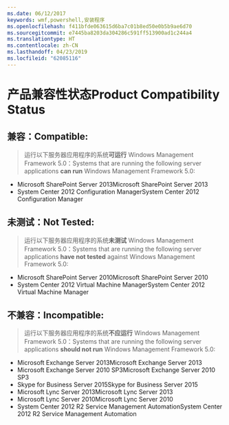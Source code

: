 ```yaml
---
ms.date: 06/12/2017
keywords: wmf,powershell,安装程序
ms.openlocfilehash: f411bfde063615d6ba7c01b8ed50e0b5b9ae6d70
ms.sourcegitcommit: e7445ba8203da304286c591ff513900ad1c244a4
ms.translationtype: HT
ms.contentlocale: zh-CN
ms.lasthandoff: 04/23/2019
ms.locfileid: "62085116"
---
```

# <a name="product-compatibility-status"></a><span data-ttu-id="49122-102">产品兼容性状态</span><span class="sxs-lookup"><span data-stu-id="49122-102">Product Compatibility Status</span></span>

## <a name="compatible"></a><span data-ttu-id="49122-103">兼容：</span><span class="sxs-lookup"><span data-stu-id="49122-103">Compatible:</span></span>
> <span data-ttu-id="49122-104">运行以下服务器应用程序的系统**可运行** Windows Management Framework 5.0：</span><span class="sxs-lookup"><span data-stu-id="49122-104">Systems that are running the following server applications **can run** Windows Management Framework 5.0:</span></span>

- <span data-ttu-id="49122-105">Microsoft SharePoint Server 2013</span><span class="sxs-lookup"><span data-stu-id="49122-105">Microsoft SharePoint Server 2013</span></span>
- <span data-ttu-id="49122-106">System Center 2012 Configuration Manager</span><span class="sxs-lookup"><span data-stu-id="49122-106">System Center 2012 Configuration Manager</span></span>

## <a name="not-tested"></a><span data-ttu-id="49122-107">未测试：</span><span class="sxs-lookup"><span data-stu-id="49122-107">Not Tested:</span></span>
> <span data-ttu-id="49122-108">运行以下服务器应用程序的系统**未测试** Windows Management Framework 5.0：</span><span class="sxs-lookup"><span data-stu-id="49122-108">Systems that are running the following server applications **have not tested** against Windows Management Framework 5.0:</span></span>

- <span data-ttu-id="49122-109">Microsoft SharePoint Server 2010</span><span class="sxs-lookup"><span data-stu-id="49122-109">Microsoft SharePoint Server 2010</span></span>
- <span data-ttu-id="49122-110">System Center 2012 Virtual Machine Manager</span><span class="sxs-lookup"><span data-stu-id="49122-110">System Center 2012 Virtual Machine Manager</span></span>

## <a name="incompatible"></a><span data-ttu-id="49122-111">不兼容：</span><span class="sxs-lookup"><span data-stu-id="49122-111">Incompatible:</span></span>
> <span data-ttu-id="49122-112">运行以下服务器应用程序的系统**不应运行**  Windows Management Framework 5.0：</span><span class="sxs-lookup"><span data-stu-id="49122-112">Systems that are running the following server applications **should not run** Windows Management Framework 5.0:</span></span>

- <span data-ttu-id="49122-113">Microsoft Exchange Server 2013</span><span class="sxs-lookup"><span data-stu-id="49122-113">Microsoft Exchange Server 2013</span></span>
- <span data-ttu-id="49122-114">Microsoft Exchange Server 2010 SP3</span><span class="sxs-lookup"><span data-stu-id="49122-114">Microsoft Exchange Server 2010 SP3</span></span>
- <span data-ttu-id="49122-115">Skype for Business Server 2015</span><span class="sxs-lookup"><span data-stu-id="49122-115">Skype for Business Server 2015</span></span>
- <span data-ttu-id="49122-116">Microsoft Lync Server 2013</span><span class="sxs-lookup"><span data-stu-id="49122-116">Microsoft Lync Server 2013</span></span>
- <span data-ttu-id="49122-117">Microsoft Lync Server 2010</span><span class="sxs-lookup"><span data-stu-id="49122-117">Microsoft Lync Server 2010</span></span>
- <span data-ttu-id="49122-118">System Center 2012 R2 Service Management Automation</span><span class="sxs-lookup"><span data-stu-id="49122-118">System Center 2012 R2 Service Management Automation</span></span>
